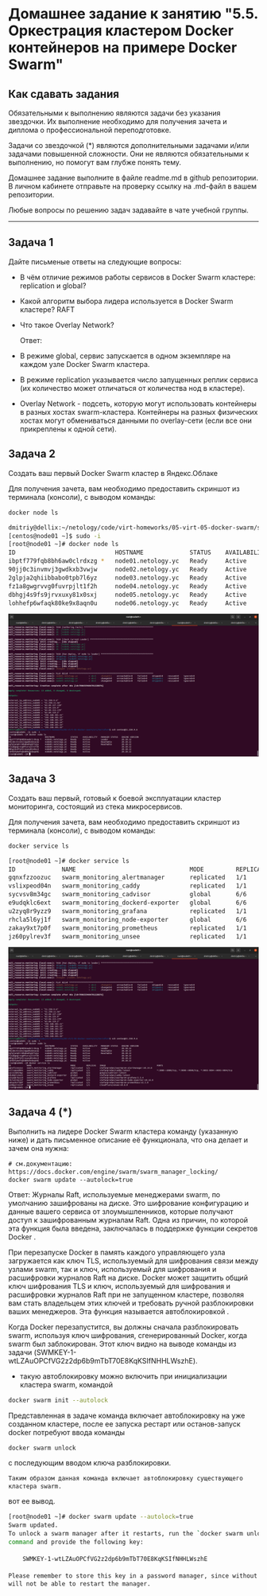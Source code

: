 
# Домашнее задание к занятию "5.5. Оркестрация кластером Docker контейнеров на примере Docker Swarm"

## Как сдавать задания

Обязательными к выполнению являются задачи без указания звездочки. Их выполнение необходимо для получения зачета и диплома о профессиональной переподготовке.

Задачи со звездочкой (*) являются дополнительными задачами и/или задачами повышенной сложности. Они не являются обязательными к выполнению, но помогут вам глубже понять тему.

Домашнее задание выполните в файле readme.md в github репозитории. В личном кабинете отправьте на проверку ссылку на .md-файл в вашем репозитории.

Любые вопросы по решению задач задавайте в чате учебной группы.

---

## Задача 1

Дайте письменые ответы на следующие вопросы:

- В чём отличие режимов работы сервисов в Docker Swarm кластере: replication и global?
- Какой алгоритм выбора лидера используется в Docker Swarm кластере? RAFT
- Что такое Overlay Network?

  Ответ:
  
- В режиме global, сервис запускается в одном экземпляре на каждом узле Docker Swarm кластера.
- В режиме replication указывается число запущенных реплик сервиса (их количество может отличаться от количества нод в кластере).
- Overlay Network - подсеть, которую могут использовать контейнеры в разных хостах swarm-кластера. Контейнеры на разных физических хостах могут обмениваться данными по overlay-сети (если все они прикреплены к одной сети).
## Задача 2

Создать ваш первый Docker Swarm кластер в Яндекс.Облаке

Для получения зачета, вам необходимо предоставить скриншот из терминала (консоли), с выводом команды:
```
docker node ls
```

```bash
dmitriy@dellix:~/netology/code/virt-homeworks/05-virt-05-docker-swarm/src/terraform$ ssh centos@51.250.9.6
[centos@node01 ~]$ sudo -i
[root@node01 ~]# docker node ls
ID                            HOSTNAME             STATUS    AVAILABILITY   MANAGER STATUS   ENGINE VERSION
ibptf779fqb8bh6aw0clrdxzg *   node01.netology.yc   Ready     Active         Leader           20.10.12
90jj0c3invmvj3gwdkxb3vwjw     node02.netology.yc   Ready     Active         Reachable        20.10.12
2glpja2qhiibbabo0tpb7l6yz     node03.netology.yc   Ready     Active         Reachable        20.10.12
fz1a8gwgrvvg0fuvrpjlt1f2h     node04.netology.yc   Ready     Active                          20.10.12
dbhgj4s9fs9jrvxuxy81x0sxj     node05.netology.yc   Ready     Active                          20.10.12
lohhefp6wfaqk80ke9x8aqn0u     node06.netology.yc   Ready     Active                          20.10.12
```
![img.png](img.png)


## Задача 3

Создать ваш первый, готовый к боевой эксплуатации кластер мониторинга, состоящий из стека микросервисов.

Для получения зачета, вам необходимо предоставить скриншот из терминала (консоли), с выводом команды:
```
docker service ls
```

```bash
[root@node01 ~]# docker service ls
ID             NAME                                MODE         REPLICAS   IMAGE                                          PORTS
gqnxfzzoozuc   swarm_monitoring_alertmanager       replicated   1/1        stefanprodan/swarmprom-alertmanager:v0.14.0    
vslixpeod04n   swarm_monitoring_caddy              replicated   1/1        stefanprodan/caddy:latest                      *:3000->3000/tcp, *:9090->9090/tcp, *:9093-9094->9093-9094/tcp
sycvsv8m34gc   swarm_monitoring_cadvisor           global       6/6        google/cadvisor:latest                         
e9udqklc6ext   swarm_monitoring_dockerd-exporter   global       6/6        stefanprodan/caddy:latest                      
u2zyq8r9yzz9   swarm_monitoring_grafana            replicated   1/1        stefanprodan/swarmprom-grafana:5.3.4           
rhcla5l6yj1f   swarm_monitoring_node-exporter      global       6/6        stefanprodan/swarmprom-node-exporter:v0.16.0   
zakay9xt7p0f   swarm_monitoring_prometheus         replicated   1/1        stefanprodan/swarmprom-prometheus:v2.5.0       
jz60pylrev3f   swarm_monitoring_unsee              replicated   1/1        cloudflare/unsee:v0.8.0  
```

![img_1.png](img_1.png)

## Задача 4 (*)

Выполнить на лидере Docker Swarm кластера команду (указанную ниже) и дать письменное описание её функционала, что она делает и зачем она нужна:
```
# см.документацию: https://docs.docker.com/engine/swarm/swarm_manager_locking/
docker swarm update --autolock=true
```

Ответ:
Журналы Raft, используемые менеджерами swarm, по умолчанию зашифрованы на диске. Это шифрование конфигурацию и данные вашего сервиса от злоумышленников, которые получают доступ к зашифрованным журналам Raft. Одна из причин, по которой эта функция была введена, заключалась в поддержке функции секретов Docker .

При перезапуске Docker в память каждого управляющего узла загружается как ключ TLS, используемый для шифрования связи между узлами swarm, так и ключ, используемый для шифрования и расшифровки журналов Raft на диске. Docker может защитить общий ключ шифрования TLS и ключ, используемый для шифрования и расшифровки журналов Raft при не запущенном кластере, позволяя вам стать владельцем этих ключей и требовать ручной разблокировки ваших менеджеров. Эта функция называется автоблокировкой .

Когда Docker перезапустится, вы должны сначала разблокировать swarm, используя ключ шифрования, сгенерированный Docker, когда swarm был заблокирован. Этот ключ видно на выводе команды из задачи (SWMKEY-1-wtLZAuOPCfVG2z2dp6b9mTbT70E8KqKSIfNHHLWszhE).

- такую автоблокировку можно включить при инициализации кластера swarm, командой 
```bash
docker swarm init --autolock 
```

Представленная в задаче команда включает автоблокировку на уже созданном кластере, после ее запуска рестарт или останов-запуск docker потребуют ввода команды
```bash
docker swarm unlock
```
с последующим вводом ключа разблокировки.


    Таким образом данная команда включает автоблокировку существующего кластера swarm.

вот ее вывод.
```bash
[root@node01 ~]# docker swarm update --autolock=true
Swarm updated.
To unlock a swarm manager after it restarts, run the `docker swarm unlock`
command and provide the following key:

    SWMKEY-1-wtLZAuOPCfVG2z2dp6b9mTbT70E8KqKSIfNHHLWszhE

Please remember to store this key in a password manager, since without it you
will not be able to restart the manager.
```
